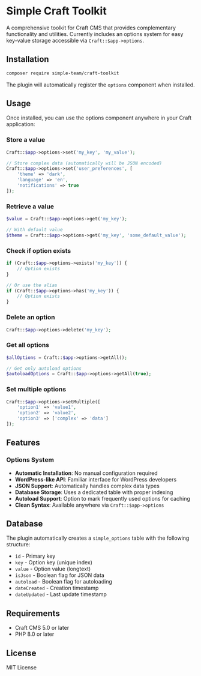 
# Simple Craft Toolkit

A comprehensive toolkit for Craft CMS that provides complementary functionality and utilities. Currently includes an options system for easy key-value storage accessible via `Craft::$app->options`.

## Installation

```bash
composer require simple-team/craft-toolkit
```

The plugin will automatically register the `options` component when installed.

## Usage

Once installed, you can use the options component anywhere in your Craft application:

### Store a value
```php
Craft::$app->options->set('my_key', 'my_value');

// Store complex data (automatically will be JSON encoded)
Craft::$app->options->set('user_preferences', [
    'theme' => 'dark',
    'language' => 'en',
    'notifications' => true
]);
```

### Retrieve a value
```php
$value = Craft::$app->options->get('my_key');

// With default value
$theme = Craft::$app->options->get('my_key', 'some_default_value');
```

### Check if option exists
```php
if (Craft::$app->options->exists('my_key')) {
    // Option exists
}

// Or use the alias
if (Craft::$app->options->has('my_key')) {
    // Option exists
}
```

### Delete an option
```php
Craft::$app->options->delete('my_key');
```

### Get all options
```php
$allOptions = Craft::$app->options->getAll();

// Get only autoload options
$autoloadOptions = Craft::$app->options->getAll(true);
```

### Set multiple options
```php
Craft::$app->options->setMultiple([
    'option1' => 'value1',
    'option2' => 'value2',
    'option3' => ['complex' => 'data']
]);
```

## Features

### Options System
- **Automatic Installation**: No manual configuration required
- **WordPress-like API**: Familiar interface for WordPress developers
- **JSON Support**: Automatically handles complex data types
- **Database Storage**: Uses a dedicated table with proper indexing
- **Autoload Support**: Option to mark frequently used options for caching
- **Clean Syntax**: Available anywhere via `Craft::$app->options`

## Database

The plugin automatically creates a `simple_options` table with the following structure:

- `id` - Primary key
- `key` - Option key (unique index)
- `value` - Option value (longtext)
- `isJson` - Boolean flag for JSON data
- `autoload` - Boolean flag for autoloading
- `dateCreated` - Creation timestamp
- `dateUpdated` - Last update timestamp

## Requirements

- Craft CMS 5.0 or later
- PHP 8.0 or later

## License

MIT License